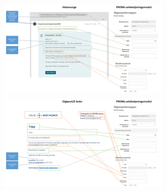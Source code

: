 ![Skjemainformasjon Helsenorge](img/skjemainformasjon_helsenorge.png)


![Skjemainformasjon Digipost](img/skjemainformasjon_digipost.png)
